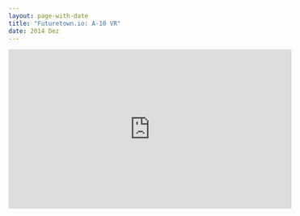 ```yaml
---
layout: page-with-date
title: "Futuretown.io: A-10 VR"
date: 2014 Dez
---
```


<iframe width="560" height="315" src="https://www.youtube.com/embed/mUOpUkt7bwg" frameborder="0" allowfullscreen></iframe>